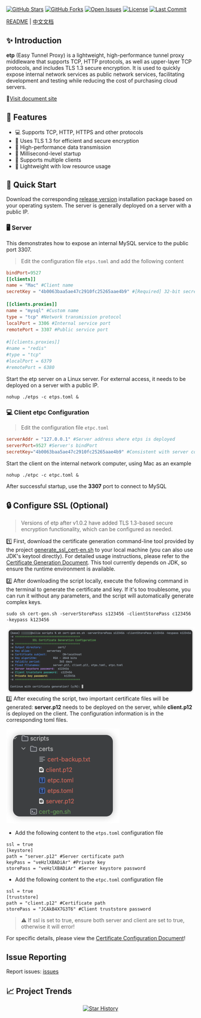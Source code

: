[![GitHub Stars](https://img.shields.io/github/stars/xiaoniucode/etp?style=for-the-badge&logo=github)](https://github.com/xiaoniucode/etp)
[![GitHub Forks](https://img.shields.io/github/forks/xiaoniucode/etp?style=for-the-badge&logo=github)](https://github.com/xiaoniucode/etp)
[![Open Issues](https://img.shields.io/github/issues/xiaoniucode/etp?style=for-the-badge)](https://github.com/xiaoniucode/etp/issues)
[![License](https://img.shields.io/github/license/xiaoniucode/etp?style=for-the-badge)](https://github.com/xiaoniucode/etp/blob/main/LICENSE)
[![Last Commit](https://img.shields.io/github/last-commit/xiaoniucode/etp?style=for-the-badge)](https://github.com/xiaoniucode/etp/commits)

[README](README.md) | [中文文档](README_ZH.md)

## ✨ Introduction
**etp** (Easy Tunnel Proxy) is a lightweight, high-performance tunnel proxy middleware that supports TCP, HTTP protocols, as well as upper-layer TCP protocols, and includes TLS 1.3 secure encryption. It is used to quickly expose internal network services as public network services, facilitating development and testing while reducing the cost of purchasing cloud servers.

📄[Visit document site](https://xiaoniucode.github.io/etp)
## 🌟 Features
- 💻 Supports TCP, HTTP, HTTPS and other protocols
- 🔐 Uses TLS 1.3 for efficient and secure encryption
- 🛜 High-performance data transmission
- 🚀 Millisecond-level startup
- 🐒 Supports multiple clients
- 💨 Lightweight with low resource usage

## 🚀 Quick Start
Download the corresponding [release version](https://github.com/xiaoniucode/etp/releases) installation package based on your operating system. The server is generally deployed on a server with a public IP.

### 🖥️ Server
This demonstrates how to expose an internal MySQL service to the public port 3307.

> Edit the configuration file `etps.toml` and add the following content

```toml 
bindPort=9527
[[clients]]
name = "Mac" #Client name
secretKey = "4b0063baa5ae47c2910fc25265aae4b9" #[Required] 32-bit secret key, please customize, do not use this one

[[clients.proxies]]
name = "mysql" #Custom name
type = "tcp" #Network transmission protocol
localPort = 3306 #Internal service port
remotePort = 3307 #Public service port

#[[clients.proxies]]
#name = "redis"
#type = "tcp"
#localPort = 6379
#remotePort = 6380
```

Start the etp server on a Linux server. For external access, it needs to be deployed on a server with a public IP.

```shell
nohup ./etps -c etps.toml &
```

### 💻 Client etpc Configuration

> Edit the configuration file `etpc.toml`

```toml
serverAddr = "127.0.0.1" #Server address where etps is deployed
serverPort=9527 #Server's bindPort
secretKey="4b0063baa5ae47c2910fc25265aae4b9" #Consistent with server configuration
```

Start the client on the internal network computer, using Mac as an example

```shell
nohup ./etpc -c etpc.toml &
```

After successful startup, use the **3307** port to connect to MySQL

## 🔒 Configure SSL (Optional)
> Versions of etp after v1.0.2 have added TLS 1.3-based secure encryption functionality, which can be configured as needed.

1️⃣ First, download the certificate generation command-line tool provided by the project [generate_ssl_cert-en.sh](scripts/generate_ssl_cert-en.sh) to your local machine (you can also use JDK's keytool directly). For detailed usage instructions, please refer to the [Certificate Generation Document](doc/code-gen.md). This tool currently depends on JDK, so ensure the runtime environment is available.

2️⃣ After downloading the script locally, execute the following command in the terminal to generate the certificate and key. If it's too troublesome, you can run it without any parameters, and the script will automatically generate complex keys.

```shell
sudo sh cert-gen.sh -serverStorePass s123456 -clientStorePass c123456 -keypass k123456
```
![cert-gen-en.png](doc/image/cert/cert-gen-en.png)
3️⃣ After executing the script, two important certificate files will be generated: **server.p12** needs to be deployed on the server, while **client.p12** is deployed on the client. The configuration information is in the corresponding toml files.

![result.png](doc/image/cert/result.png)

- Add the following content to the `etps.toml` configuration file

```properties
ssl = true
[keystore]
path = "server.p12" #Server certificate path
keyPass = "veHzlXBADiAr" #Private key
storePass = "veHzlXBADiAr" #Server keystore password
```

- Add the following content to the `etpc.toml` configuration file

```properties
ssl = true
[truststore]
path = "client.p12" #Certificate path
storePass = "JCAkB4X7G3T6" #Client truststore password
```

> ⚠️ If ssl is set to true, ensure both server and client are set to true, otherwise it will error!

For specific details, please view the [Certificate Configuration Document](doc/code-gen.md)!
## Issue Reporting
Report issues: [issues](https://github.com/xiaoniucode/etp/issues)
## 📈 Project Trends
<p align="center">
  <a href="https://github.com/xiaoniucode/etp/stargazers">
    <img src="https://api.star-history.com/svg?repos=xiaoniucode/etp&type=Date" alt="Star History">
  </a>
</p>

